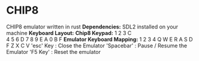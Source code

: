 # CHIP8
CHIP8 emulator written in rust
**Dependencies:**
SDL2 installed on your machine
**Keyboard Layout:**
**Chip8 Keypad:**
1	2	3	C <br>
4	5	6	D
7	8	9	E
A	0	B	F
**Emulator Keyboard Mapping:**
1	2	3	4
Q	W	E	R
A	S	D	F
Z	X	C	V
'esc' Key : Close the Emulator
'Spacebar' : Pause / Resume the Emulator
'F5 Key' : Reset the emulator
